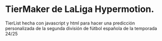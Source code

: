 # TierMaker de LaLiga Hypermotion.
TierList hecha con javascript y html para hacer una predicción personalizada de la segunda división de fútbol española de la temporada 24/25

